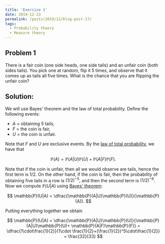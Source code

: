 ```yaml
---
title: 'Exercise 1'
date: 2019-12-23
permalink: /posts/2019/12/blog-post-17/
tags:
  - Probability theory
  - Measure theory
---
```


## Problem 1

There is a fair coin (one side heads, one side tails) and an unfair coin (both sides tails). You pick one at random, flip it 5 times, and observe that it comes up as tails all five times. What is the chance that you are flipping the unfair coin?

## Solution:

We will use Bayes' theorem and the law of total probability. Define the following events:  

* $A$ = obtaining 5 tails,  
* $F$ = the coin is fair,  
* $U$ = the coin is unfair.  

Note that $F$ and $U$ are exclusive events. By the [law of total probability]([https://en.m.wikipedia.org/wiki/Law_of_total_probability](https://en.m.wikipedia.org/wiki/Law_of_total_probability)), we have that  

$$  
\mathbb{P}(A) = \mathbb{P}(A|U)\mathbb{P}(U)+ \mathbb{P}(A|F)\mathbb{P}(F).  
$$  

Note that if the coin is unfair, then all we would observe are tails, hence the first term is $1/2$. On the other hand, if the coin is fair, then the probability of obtaining five tails in a row is $(1/2)^{-5}$, and then the second term is $(1/2)^{-6}$. Now we compute $\mathbb{P}(U|A)$ using [Bayes' theorem]([https://en.m.wikipedia.org/wiki/Bayes%27_theorem](https://en.m.wikipedia.org/wiki/Bayes%27_theorem)):  

$$  
\mathbb{P}(U|A) = \dfrac{\mathbb{P}(A|U)\mathbb{P}(U)}{\mathbb{P}(A)}.
$$

Putting everything together we obtain

$$
\mathbb{P}(U|A) = \dfrac{\mathbb{P}(A|U)\mathbb{P}(U)}{\mathbb{P}(A|U)\mathbb{P}(U)+ \mathbb{P}(A|F)\mathbb{P}(F)} = \dfrac{1\cdot\frac{1}{2}}{1\cdot \frac{1}{2}+(\frac{1}{2})^5\cdot\frac{1}{2}} = \frac{32}{33}
$$
